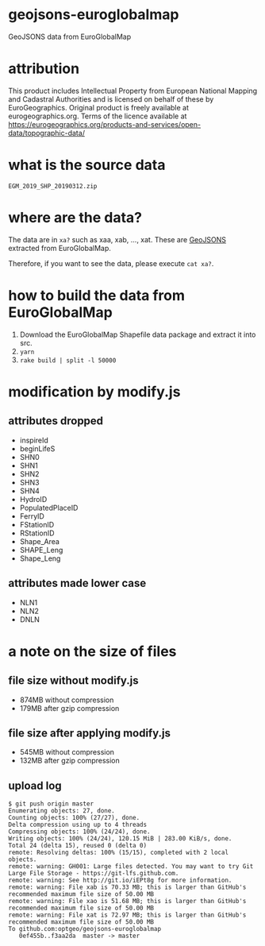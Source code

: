 # geojsons-euroglobalmap
GeoJSONS data from EuroGlobalMap

# attribution
This product includes Intellectual Property from European National Mapping and Cadastral Authorities and is licensed on behalf of these by EuroGeographics. Original product is freely available at eurogeographics.org. Terms of the licence available at https://eurogeographics.org/products-and-services/open-data/topographic-data/

# what is the source data
`EGM_2019_SHP_20190312.zip`

# where are the data?
The data are in `xa?` such as xaa, xab, ..., xat. These are [GeoJSONS](https://tools.ietf.org/html/rfc8142) extracted from EuroGlobalMap.

Therefore, if you want to see the data, please execute `cat xa?`.

# how to build the data from EuroGlobalMap
1. Download the EuroGlobalMap Shapefile data package and extract it into src.
2. `yarn`
3. `rake build | split -l 50000`

# modification by modify.js
## attributes dropped
- inspireId
- beginLifeS
- SHN0
- SHN1
- SHN2
- SHN3
- SHN4
- HydroID
- PopulatedPlaceID
- FerryID
- FStationID
- RStationID
- Shape_Area
- SHAPE_Leng
- Shape_Leng

## attributes made lower case
- NLN1
- NLN2
- DNLN

# a note on the size of files
## file size without modify.js
- 874MB without compression
- 179MB after gzip compression

## file size after applying modify.js
- 545MB without compression
- 132MB after gzip compression

## upload log
```console
$ git push origin master
Enumerating objects: 27, done.
Counting objects: 100% (27/27), done.
Delta compression using up to 4 threads
Compressing objects: 100% (24/24), done.
Writing objects: 100% (24/24), 120.15 MiB | 283.00 KiB/s, done.
Total 24 (delta 15), reused 0 (delta 0)
remote: Resolving deltas: 100% (15/15), completed with 2 local objects.
remote: warning: GH001: Large files detected. You may want to try Git Large File Storage - https://git-lfs.github.com.
remote: warning: See http://git.io/iEPt8g for more information.
remote: warning: File xab is 70.33 MB; this is larger than GitHub's recommended maximum file size of 50.00 MB
remote: warning: File xao is 51.68 MB; this is larger than GitHub's recommended maximum file size of 50.00 MB
remote: warning: File xat is 72.97 MB; this is larger than GitHub's recommended maximum file size of 50.00 MB
To github.com:optgeo/geojsons-euroglobalmap
   0ef455b..f3aa2da  master -> master
```

